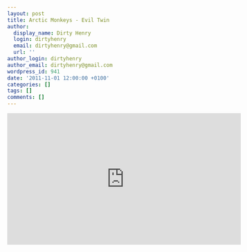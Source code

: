 ```yaml
---
layout: post
title: Arctic Monkeys - Evil Twin
author:
  display_name: Dirty Henry
  login: dirtyhenry
  email: dirtyhenry@gmail.com
  url: ''
author_login: dirtyhenry
author_email: dirtyhenry@gmail.com
wordpress_id: 941
date: '2011-11-01 12:00:00 +0100'
categories: []
tags: []
comments: []
---
```

<iframe width="540" height="304" src="http://www.youtube.com/embed/xwir-pg7WiA" frameborder="0" allowfullscreen></iframe>
